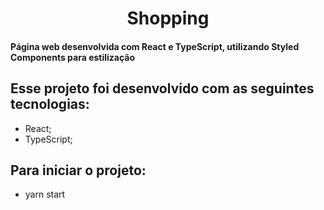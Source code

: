 <h1 align="center">Shopping</h1>

#### Página web desenvolvida com React e TypeScript, utilizando Styled Components para estilização

## Esse projeto foi desenvolvido com as seguintes tecnologias:

- React;
- TypeScript;

## Para iniciar o projeto:

- yarn start

